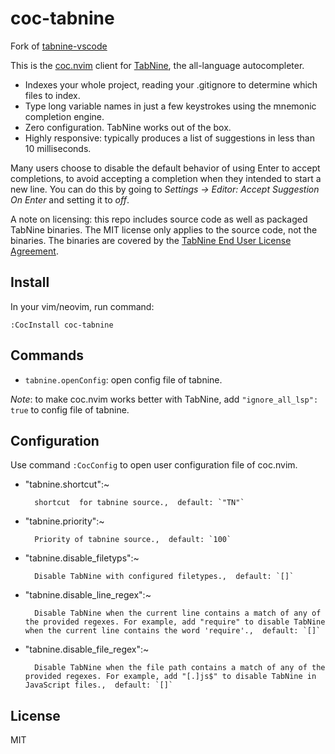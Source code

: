 # coc-tabnine

Fork of [tabnine-vscode](https://github.com/zxqfl/tabnine-vscode)

This is the [coc.nvim](https://github.com/neoclide/coc.nvim) client for [TabNine](https://tabnine.com), the all-language autocompleter.

- Indexes your whole project, reading your .gitignore to determine which files to index.
- Type long variable names in just a few keystrokes using the mnemonic completion engine.
- Zero configuration. TabNine works out of the box.
- Highly responsive: typically produces a list of suggestions in less than 10 milliseconds.

Many users choose to disable the default behavior of using Enter to accept completions, to avoid accepting a completion when they intended to start a new line. You can do this by going to _Settings → Editor: Accept Suggestion On Enter_ and setting it to _off_.

A note on licensing: this repo includes source code as well as packaged TabNine binaries. The MIT license only applies to the source code, not the binaries. The binaries are covered by the [TabNine End User License Agreement](https://tabnine.com/eula).

## Install

In your vim/neovim, run command:

```
:CocInstall coc-tabnine
```

## Commands

- `tabnine.openConfig`: open config file of tabnine.

_Note_: to make coc.nvim works better with TabNine, add `"ignore_all_lsp": true` to config file of tabnine.

## Configuration

Use command `:CocConfig` to open user configuration file of coc.nvim.

- "tabnine.shortcut":~

      	shortcut  for tabnine source.,  default: `"TN"`

- "tabnine.priority":~

      	Priority of tabnine source.,  default: `100`

- "tabnine.disable_filetyps":~

      	Disable TabNine with configured filetypes.,  default: `[]`

- "tabnine.disable_line_regex":~

      	Disable TabNine when the current line contains a match of any of the provided regexes. For example, add "require" to disable TabNine when the current line contains the word 'require'.,  default: `[]`

- "tabnine.disable_file_regex":~

      	Disable TabNine when the file path contains a match of any of the provided regexes. For example, add "[.]js$" to disable TabNine in JavaScript files.,  default: `[]`

## License

MIT
